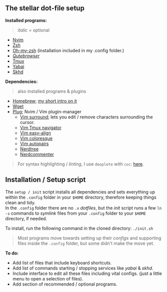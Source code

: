 ## The stellar dot-file setup

**Installed programs:**
> *italic* = optional
- [Nvim](https://neovim.io/)
- [Zsh](https://www.zsh.org/)
- [Oh-my-zsh](https://ohmyz.sh/) (installation included in my .config folder.)
- [*Qutebrowser*](https://qutebrowser.org/) 
- [Tmux](https://github.com/tmux/tmux)
- [Yabai](https://github.com/koekeishiya/yabai)
- [Skhd](https://github.com/koekeishiya/skhd)

**Dependencies:**
> also installed programs & plugins
- [Homebrew](https://brew.sh/); [my short intro on it]( https://bit.ly/3anANsk)
- [Wget](https://www.gnu.org/software/wget/)
- [Plug](https://github.com/junegunn/vim-plug); Nvim / Vim plugin-manager
    - [Vim surround](https://github.com/tpope/vim-surround); lets you edit /
      remove characters surrounding the cursor. 
    - [Vim Tmux navigator](https://github.com/christoomey/vim-tmux-navigator)
    - [Vim easy-align](https://github.com/junegunn/vim-easy-align)
    - [Vim coloresque](https://github.com/gorodinskiy/vim-coloresque.git)
    - [Vim autopairs](https://github.com/jiangmiao/auto-pairs)
    - [Nerdtree](https://github.com/preservim/nerdtree)
    - [Nerdcommenter](https://github.com/preservim/nerdcommenter)

> For syntax highlighting / *linting*, I use `deoplete` with `coc`:
> [here](https://github.com/Shougo/deoplete.nvim). 

## Installation / Setup script

The `setup / init` script installs all dependencies and sets everything up
within the `.config` folder in your `$HOME` directory, therefore keeping things
clean and tidy.  
In the `.config` folder there are no `.x` *dotfiles*, but the *init*
script runs a few `ln -s` commands to *symlink* files from your `.config` folder
to your `$HOME` directory, if needed. 

To install, run the following command in the cloned directory:
`./init.sh`

> Most programs move towards setting up their *configs* and supporting files
> inside the `.config` folder, but some didn't make the move yet.

**To do:**
- Add list of files that include keyboard shortcuts.
- Add list of commands starting / stopping services like *yabai* & *skhd*.
- Include interface to edit all these files including vital configs. (just a
  little menu to open a selection of files).
- Add section of recommended / optional programs.
